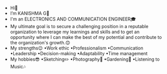 - Hi👋
- I’m KANISHMA G🤩
- I'm an ELECTRONICS AND COMMUNICATION ENGINEER🎓
- My ultimate goal is to secure a challenging position in a reputable organization to leverage my learnings and skills and to get an opportunity where I can make the best of my potential and contribute to the organization's growth.😊
- My strengths😉
•Work ethic
•Professionalism
•Communication
•Leadership
•Decision-making
•Adaptability
•Time management
- My hobbies😎
•Sketching✏️
•Photography📸
•Gardening🌱
•Listening to Music🎶
